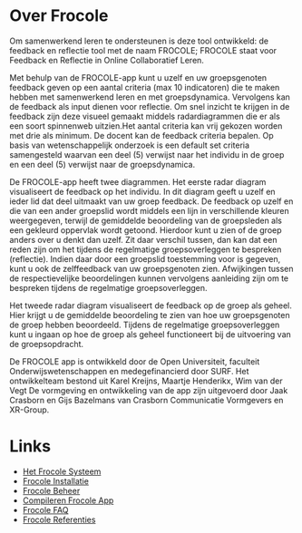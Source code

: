 # Over Frocole

Om samenwerkend leren te ondersteunen is deze tool ontwikkeld: de feedback en reflectie tool met de naam FROCOLE; FROCOLE staat voor Feedback en Reflectie in Online Collaboratief Leren.

Met behulp van de FROCOLE-app kunt u uzelf en uw groepsgenoten feedback geven op een aantal criteria (max 10 indicatoren) die te maken hebben met samenwerkend leren en met groepsdynamica. Vervolgens kan de feedback als input dienen voor reflectie. Om snel inzicht te krijgen in de feedback zijn deze visueel gemaakt middels radardiagrammen die er als een soort spinnenweb uitzien.Het aantal criteria kan vrij gekozen worden met drie als minimum. De docent kan de feedback criteria bepalen. Op basis van wetenschappelijk onderzoek is een default set criteria samengesteld waarvan een deel (5) verwijst naar het individu in de groep en een deel (5) verwijst naar de groepsdynamica.

De FROCOLE-app heeft twee diagrammen. Het eerste radar diagram visualiseert de feedback op het individu. In dit diagram geeft u uzelf en ieder lid dat deel uitmaakt van uw groep feedback. De feedback op uzelf en die van een ander groepslid wordt middels een lijn in verschillende kleuren weergegeven, terwijl de gemiddelde beoordeling van de groepsleden als een gekleurd oppervlak wordt getoond. Hierdoor kunt u zien of de groep anders over u denkt dan uzelf. Zit daar verschil tussen, dan kan dat een reden zijn om het tijdens de regelmatige groepsoverleggen te bespreken (reflectie). Indien daar door een groepslid toestemming voor is gegeven, kunt u ook de zelffeedback van uw groepsgenoten zien. Afwijkingen tussen de respectievelijke beoordelingen kunnen vervolgens aanleiding zijn om te bespreken tijdens de regelmatige groepsoverleggen.

Het tweede radar diagram visualiseert de feedback op de groep als geheel. Hier krijgt u de gemiddelde beoordeling te zien van hoe uw groepsgenoten de groep hebben beoordeeld. Tijdens de regelmatige groepsoverleggen kunt u ingaan op hoe de groep als geheel functioneert bij de uitvoering van de groepsopdracht.

De FROCOLE app is ontwikkeld door de Open Universiteit, faculteit Onderwijswetenschappen en medegefinancierd door SURF. Het ontwikkelteam bestond uit Karel Kreijns, Maartje Henderikx, Wim van der Vegt De vormgeving en ontwikkeling van de app zijn uitgevoerd door Jaak Crasborn en Gijs Bazelmans van Crasborn Communicatie Vormgevers en XR-Group.

# Links

- [Het Frocole Systeem](frocole_system)
- [Frocole Installatie](frocole_install)
- [Frocole Beheer](frocole_beheer)
- [Compileren Frocole App](frocole_compile_app)
- [Frocole FAQ](frocole_faq)
- [Frocole Referenties](frocole_references)
